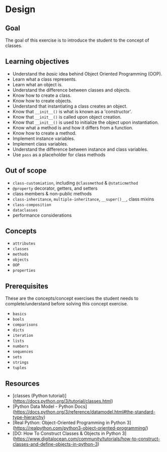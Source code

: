 # Design

## Goal

The goal of this exercise is to introduce the student to the concept of classes.

## Learning objectives

- Understand the _basic_ idea behind Object Oriented Programming (OOP).
- Learn what a class represents.
- Learn what an object is.
- Understand the difference between classes and objects.
- Know how to create a class.
- Know how to create objects.
- Understand that instantiating a class creates an object.
- Know that `__init__()` is what is known as a 'constructor'.
- Know that `__init__()` is called upon object creation.
- Know that `__init__()` is used to initialize the object upon instantiation.
- Know what a method is and how it differs from a function.
- Know how to create a method.
- Implement instance variables.
- Implement class variables.
- Understand the difference between instance and class variables.
- Use `pass` as a placeholder for class methods

## Out of scope

- `class-customiation`, including `@classmethod` & `@staticmethod`
- `@property` decorator, getters, and setters
- class members & non-public methods
- `class-inheritance`, `multiple-inheritance`, `__super()__`, class mixins
- `class-composition`
- `dataclasses`
- performance considerations

## Concepts

- `attributes`
- `classes`
- `methods`
- `objects`
- `OOP`
- `properties`

## Prerequisites

These are the concepts/concept exercises the student needs to complete/understand before solving this concept exercise.

- `basics`
- `bools`
- `comparisons`
- `dicts`
- `iteration`
- `lists`
- `numbers`
- `sequences`
- `sets`
- `strings`
- `tuples`

## Resources

- [classes (Python tutorial)]
(https://docs.python.org/3/tutorial/classes.html)
- [Python Data Model - Python Docs]
(https://docs.python.org/3/reference/datamodel.html#the-standard-type-hierarchy)
- [Real Python: Object-Oriented Programming in Python 3]
(https://realpython.com/python3-object-oriented-programming/)
- [DO: How To Construct Classes & Objects in Python 3]
(https://www.digitalocean.com/community/tutorials/how-to-construct-classes-and-define-objects-in-python-3)
